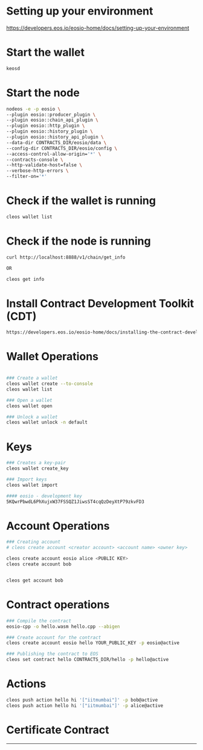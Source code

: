 # Setting up your environment

https://developers.eos.io/eosio-home/docs/setting-up-your-environment

# Start the wallet

```bash
keosd 
```

# Start the node

```bash
nodeos -e -p eosio \
--plugin eosio::producer_plugin \
--plugin eosio::chain_api_plugin \
--plugin eosio::http_plugin \
--plugin eosio::history_plugin \
--plugin eosio::history_api_plugin \
--data-dir CONTRACTS_DIR/eosio/data \
--config-dir CONTRACTS_DIR/eosio/config \
--access-control-allow-origin='*' \
--contracts-console \
--http-validate-host=false \
--verbose-http-errors \
--filter-on='*'
```

# Check if the wallet is running

```bash
cleos wallet list
```

# Check if the node is running

```bash
curl http://localhost:8888/v1/chain/get_info

OR

cleos get info
```

# Install Contract Development Toolkit (CDT)

```bash
https://developers.eos.io/eosio-home/docs/installing-the-contract-development-toolkit
```

# Wallet Operations

```bash

### Create a wallet
cleos wallet create --to-console
cleos wallet list

### Open a wallet
cleos wallet open 

### Unlock a wallet
cleos wallet unlock -n default

```

# Keys

```bash
### Creates a key-pair
cleos wallet create_key

### Import keys
cleos wallet import

#### eosio - development key
5KQwrPbwdL6PhXujxW37FSSQZ1JiwsST4cqQzDeyXtP79zkvFD3

```


# Account Operations
```bash
### Creating account
# cleos create account <creator account> <account name> <owner key>

cleos create account eosio alice <PUBLIC KEY>
cleos create account bob


cleos get account bob
```


# Contract operations

```bash
### Compile the contract
eosio-cpp -o hello.wasm hello.cpp --abigen

### Create account for the contract
cleos create account eosio hello YOUR_PUBLIC_KEY -p eosio@active

### Publishing the contract to EOS
cleos set contract hello CONTRACTS_DIR/hello -p hello@active
```

# Actions

```bash
cleos push action hello hi '["iitmumbai"]' -p bob@active
cleos push action hello hi '["iitmumbai"]' -p alice@active
```


# Certificate Contract
___


